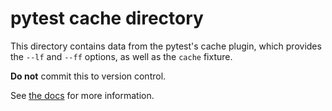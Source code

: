# pytest cache directory

This directory contains data from the pytest's cache plugin, which provides the `--lf`
and `--ff` options, as well as the `cache` fixture.

**Do not** commit this to version control.

See [the docs](https://docs.pytest.org/en/stable/how-to/cache.html) for more
information.
